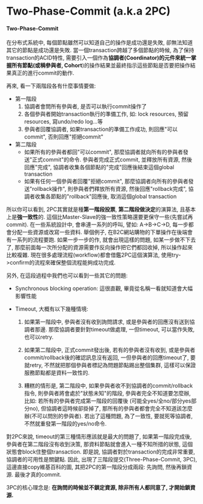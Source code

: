 # Two-Phase-Commit \(a.k.a 2PC\)

#### Two-Phase-Commit

在分布式系統中, 每個節點雖然可以知道自己的操作是成功還是失敗, 卻無法知道其它的節點是成功還是失敗. 當一個transaction跨越了多個節點的時候, 為了保持transaction的ACID特性, 需要引入一個作為**協調者\(Coordinator\)**的元件來統一掌握所有節點\(或稱**參與者, Cohort**\)的操作結果並最終指示這些節點是否要把操作結果真正的進行commit的動作.

再來, 看一下兩階段各有什麼事情要做:

* 第一階段
  1. 協調者會問所有參與者, 是否可以執行commit操作了
  2. 各個參與者開始transaction執行的準備工作, 如: lock resources, 預留resources, 寫undo/redo log...等
  3. 參與者回覆協調者, 如果transaction的準備工作成功, 則回應"可以commit", 否則回應"拒絕commit"
* 第二階段
  * 如果所有的參與者都回"可以commit", 那麼協調者就向所有的參與者發送"正式commit"的命令. 參與者完成正式commit, 並釋放所有資源, 然後回應"完成", 協調者收集各個節點的"完成"回應後結束這個global transaction
  * 如果有任何一個參與者回覆"拒絕commit", 那麼協調者向所有的參與者發送"rollback操作", 則參與者們釋放所有資源, 然後回應"rollback完成", 協調者收集各節點的"rollback"回應後, 取消這個global transaction

所以你可以看到, 2PC其實就是種**第一階段投票**, **第二階段做決定**的演算法, 且基本上是**強一致性**的. 這個比Master-Slave的強一致性策略還要更保守一些\(先嘗試再commit\). 在一些系統設計中, 會串連一系列的呼叫, 譬如: A-&gt;B-&gt;C-&gt;D, 每一步都會分配一些資源或改寫一些資料. 舉個例子, 在B2C網站購物的下單操作在後端會有一系列的流程要跑. 如果一步一步的作, 就會出現這樣的問題, 如某一步做不下去了, 那麼前面每一次所分配的資源需要作反向操作把它們都回收掉, 所以操作起來比較複雜. 現在很多處理流程\(workflow\)都會借鑑2PC這個演算法, 使用try-&gt;confirm的流程來確保整個流程能夠成功完成.

另外, 在這段過程中我們也可以看到一些其它的問題:

* Synchronous blocking operation: 這很直觀, 畢竟從名稱一看就知道會大幅影響性能
* Timeout, 大概有以下幾種情境:

  1. 如果第一階段中, 參與者沒有收到詢問請求, 或是參與者的回應沒有送到協調者那邊. 那麼協調者要針對timeout做處理, 一但timeout, 可以當作失敗, 也可以retry.

  2. 如果第二階段中, 正式commit發出後, 若有的參與者沒有收到, 或是參與者commit/rollback後的確認訊息沒有返回, 一但參與者的回應timeout了, 要就retry, 不然就把那個參與者標記為問題節點踢出整個集群, 這樣可以保證服務節點都是資料一致性的.

  3. 糟糕的情形是, 第二階段中, 如果參與者收不到協調者的commit/rollback指令, 則參與者將會處於"狀態未知"的階段, 參與者完全不知道要怎麼辦, 比如: 若所有的參與者完成第一階段的回覆後 \(可能全yes/全no/部分yes部分no\), 但協調者這時候卻掛掉了, 那所有的參與者都會完全不知道該怎麼辦\(不可以問別的參與者\). 若出了這種問題, 為了一致性, 要就死等協調者, 不然就重發第一階段的yes/no命令.

對2PC來說, timeout的第三種情形應該就是最大的問題了, 如果第一階段完成後, 參與者在第二階段沒有收到決策, 那資料節點就會進入一種不知所措的狀態, 這個狀態會block住整個transaction. 即是說, 協調者對於transaction的完成非常重要, 協調者的可用性是關鍵點. 因此, 出現了三階段提交\(Three-Phase-Commit, 3PC\), 這邊直接copy維基百科的圖, 其把2PC的第一階段分成兩段: 先詢問, 然後再鎖資源. 最後才真的commit.

3PC的核心理念是: **在詢問的時候並不鎖定資源, 除非所有人都同意了, 才開始鎖資源.**

 

